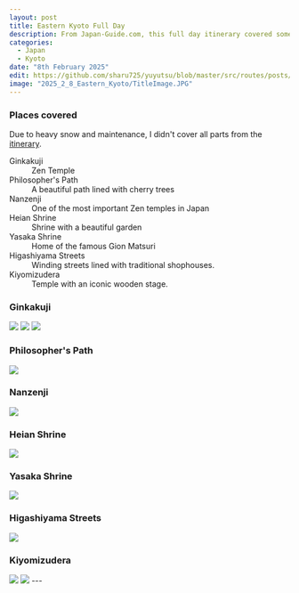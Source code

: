 ```yaml
---
layout: post
title: Eastern Kyoto Full Day
description: From Japan-Guide.com, this full day itinerary covered some of the most famous temples along the Philosopher's Path before ending in the bustling streets of Higashiyama.
categories:
  - Japan
  - Kyoto
date: "8th February 2025"
edit: https://github.com/sharu725/yuyutsu/blob/master/src/routes/posts/example-content/%2Bpage.md
image: "2025_2_8_Eastern_Kyoto/TitleImage.JPG"
---
```

<script>
  import Ginkakuji_1 from '$lib/images/2025_2_8_Eastern_Kyoto/Ginkakuji_1.JPG';
  import Ginkakuji_2 from '$lib/images/2025_2_8_Eastern_Kyoto/Ginkakuji_2.JPG';
  import Ginkakuji_3 from '$lib/images/2025_2_8_Eastern_Kyoto/Ginkakuji_3.JPG';

  import PhiloPath from '$lib/images/2025_2_8_Eastern_Kyoto/PhilosopherPath.JPG';

  import Nanzenji from '$lib/images/2025_2_8_Eastern_Kyoto/Nanzenji.JPG';

  import HeianShrine from '$lib/images/2025_2_8_Eastern_Kyoto/HeianShrine.JPG';

  import Yasaka from '$lib/images/2025_2_8_Eastern_Kyoto/Yasaka.JPG';

  import HigashiyamaStreets from '$lib/images/2025_2_8_Eastern_Kyoto/HigashiyamaStreets.JPG';

  import Kiyomizudera_1 from '$lib/images/2025_2_8_Eastern_Kyoto/Kiyomizudera_1.JPG';
  import Kiyomizudera_2 from '$lib/images/2025_2_8_Eastern_Kyoto/Kiyomizudera_2.JPG';
</script>
### Places covered
Due to heavy snow and maintenance, I didn't cover all parts from the <a href="https://www.japan-guide.com/e/e3950_eastern_kyoto_full.html" target="_blank">itinerary</a>.
<dl>
  <dt>Ginkakuji</dt>
  <dd>Zen Temple</dd>

  <dt>Philosopher's Path</dt>
  <dd>A beautiful path lined with cherry trees</dd>

  <dt>Nanzenji</dt>
  <dd>One of the most important Zen temples in Japan</dd>

  <dt>Heian Shrine</dt>
  <dd>Shrine with a beautiful garden</dd>

  <dt>Yasaka Shrine</dt>
  <dd>Home of the famous Gion Matsuri</dd>

  <dt>Higashiyama Streets</dt>
  <dd>Winding streets lined with traditional shophouses.</dd>

  <dt>Kiyomizudera</dt>
  <dd>Temple with an iconic wooden stage.</dd>
</dl>

### Ginkakuji
<img src={Ginkakuji_1}/>
<img src={Ginkakuji_2}/>
<img src={Ginkakuji_3}/>

### Philosopher's Path
<img src={PhiloPath}/>

### Nanzenji
<img src={Nanzenji}/>

### Heian Shrine
<img src={HeianShrine}/>

### Yasaka Shrine
<img src={Yasaka}/>

### Higashiyama Streets
<img src={HigashiyamaStreets}/>

### Kiyomizudera
<img src={Kiyomizudera_1}/>
<img src={Kiyomizudera_2}/>
---
